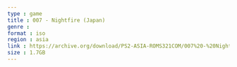 ```yaml
---
type : game
title : 007 - Nightfire (Japan)
genre : 
format : iso
region : asia
link : https://archive.org/download/PS2-ASIA-ROMS321COM/007%20-%20Nightfire%20%28Japan%29.7z
size : 1.7GB
---
```

